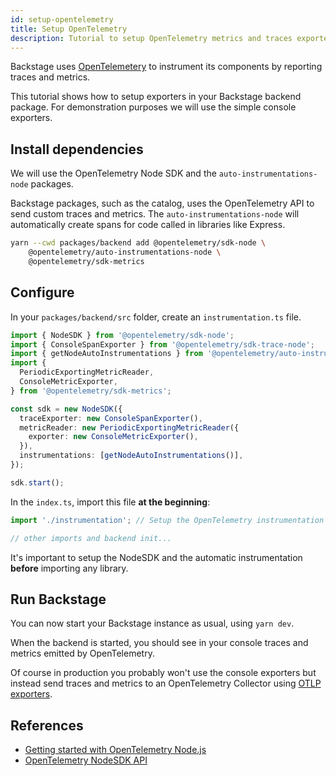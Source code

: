 ```yaml
---
id: setup-opentelemetry
title: Setup OpenTelemetry
description: Tutorial to setup OpenTelemetry metrics and traces exporters in Backstage
---
```


Backstage uses [OpenTelemetery](https://opentelemetry.io/) to instrument its components by reporting traces and metrics.

This tutorial shows how to setup exporters in your Backstage backend package. For demonstration purposes we will use the simple console exporters.

## Install dependencies

We will use the OpenTelemetry Node SDK and the `auto-instrumentations-node` packages.

Backstage packages, such as the catalog, uses the OpenTelemetry API to send custom traces and metrics.
The `auto-instrumentations-node` will automatically create spans for code called in libraries like Express.

```bash
yarn --cwd packages/backend add @opentelemetry/sdk-node \
    @opentelemetry/auto-instrumentations-node \
    @opentelemetry/sdk-metrics
```

## Configure

In your `packages/backend/src` folder, create an `instrumentation.ts` file.

```typescript
import { NodeSDK } from '@opentelemetry/sdk-node';
import { ConsoleSpanExporter } from '@opentelemetry/sdk-trace-node';
import { getNodeAutoInstrumentations } from '@opentelemetry/auto-instrumentations-node';
import {
  PeriodicExportingMetricReader,
  ConsoleMetricExporter,
} from '@opentelemetry/sdk-metrics';

const sdk = new NodeSDK({
  traceExporter: new ConsoleSpanExporter(),
  metricReader: new PeriodicExportingMetricReader({
    exporter: new ConsoleMetricExporter(),
  }),
  instrumentations: [getNodeAutoInstrumentations()],
});

sdk.start();
```

In the `index.ts`, import this file **at the beginning**:

```typescript
import './instrumentation'; // Setup the OpenTelemetry instrumentation

// other imports and backend init...
```

It's important to setup the NodeSDK and the automatic instrumentation **before** importing any library.

## Run Backstage

You can now start your Backstage instance as usual, using `yarn dev`.

When the backend is started, you should see in your console traces and metrics emitted by OpenTelemetry.

Of course in production you probably won't use the console exporters but instead send traces and metrics to an OpenTelemetry Collector using [OTLP exporters](https://opentelemetry.io/docs/instrumentation/js/exporters/).

## References

- [Getting started with OpenTelemetry Node.js](https://opentelemetry.io/docs/instrumentation/js/getting-started/nodejs/)
- [OpenTelemetry NodeSDK API](https://open-telemetry.github.io/opentelemetry-js/classes/_opentelemetry_sdk_node.NodeSDK.html)

